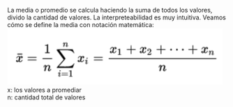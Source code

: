 La media o promedio se calcula haciendo la suma de todos los valores, divido la cantidad de valores. La interpreteabilidad es muy intuitiva. Veamos cómo se define la media con notación matemática:<br>
<img src="https://raw.githubusercontent.com/dh-mumuki/mumuki-guia-text-estadistica-1-estadistica-descriptiva/master/assets/media_1541002149598.png" alt="Media" width="auto" height="auto">
<br>
x: los valores a promediar<br>
n: cantidad total de valores